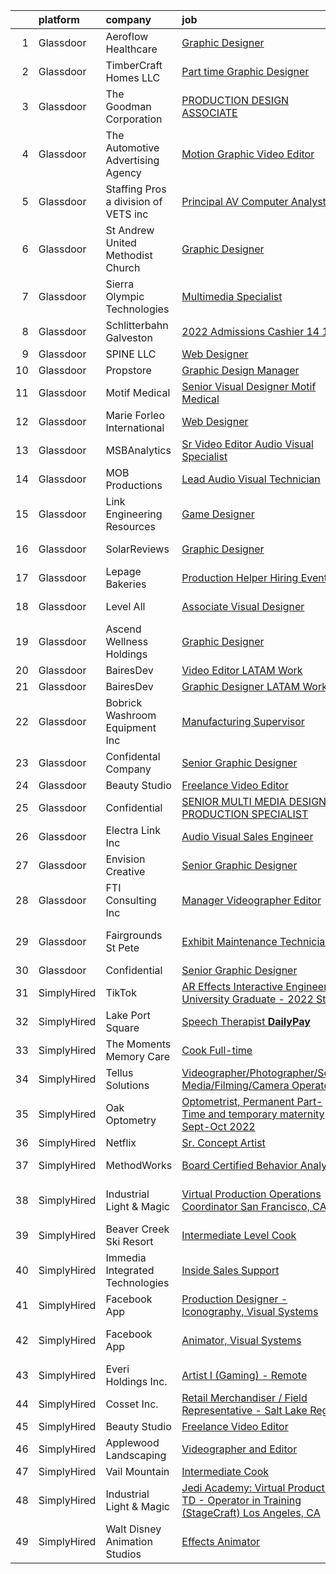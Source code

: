 

|    | platform    | company                               | job                                                                                                                                                                                                                                                                                                                                                                                                                                                                                                                                                                                                                                                                                                                                                                                                                                                                                                                                                                                                                                                                                                                                                                                                                                                                             | update_time   | location                    |
|---:|:------------|:--------------------------------------|:--------------------------------------------------------------------------------------------------------------------------------------------------------------------------------------------------------------------------------------------------------------------------------------------------------------------------------------------------------------------------------------------------------------------------------------------------------------------------------------------------------------------------------------------------------------------------------------------------------------------------------------------------------------------------------------------------------------------------------------------------------------------------------------------------------------------------------------------------------------------------------------------------------------------------------------------------------------------------------------------------------------------------------------------------------------------------------------------------------------------------------------------------------------------------------------------------------------------------------------------------------------------------------|:--------------|:----------------------------|
|  1 | Glassdoor   | Aeroflow Healthcare                   | [Graphic Designer](https://www.glassdoor.com/partner/jobListing.htm?pos=128&ao=1110586&s=58&guid=0000018132a2642699787b1670eaf272&src=GD_JOB_AD&t=SR&vt=w&ea=1&cs=1_7e415db6&cb=1654411913733&jobListingId=1007913890997&cpc=155EB9D5185558AF&jrtk=3-0-1g4pa4p7mr164801-1g4pa4p832or1000-0015535e102e7e4d--6NYlbfkN0BZhyM__g-MJpR_k2NRwi4kLvT2eM2Ld3-Ltk3-h7qf5HdkFETVgTrfF98nq_4k8OKWz8ZyTgwUGg14Hr8Qb2Vk6cLJLful5ey1DFMRnJHb9AM7BZy0nDevP6M4aExnZeh-bwTLueLEh5lCWDrEL_rA7ypJO_gc6cfbQ5MRO6ymTfqaqk8_XkmTjGvfT7Vy4X8LyLHPtFYadJLMV9EM_EfpkFZgYuTDqHIuAri7sZdX-0DaFoBAoxk6IngnkYWxAg643Ukn8egViuWVXYl5Zjnzz-IMmh-G90WSll3iCuUvto5QMQpU3TrgUHj2aSOlbMGGIMs1iVBUROJNStKgmEtFqt-LCJzxGVJ8TkUj-s38uAMLS-mwCubTpl6wtaOiQNqI0ubfH_a3gFMmPBsiMrXn6CLviE4tZvIWUsFsZBf0QZcAFvTtVJiogJHejF5tOcLmYBQfB582QFBtD_cHTW_wn7joaE1BAeVV_sOm9PSDtNgey8xV5BsvL36XQhQI1zc%3D)                                                                                                                                                                                                                                                                                                                                                                                                                       | 2d            | Asheville, NC               |
|  2 | Glassdoor   | TimberCraft Homes LLC                 | [Part time Graphic Designer](https://www.glassdoor.com/partner/jobListing.htm?pos=118&ao=1110586&s=58&guid=0000018132a2642699787b1670eaf272&src=GD_JOB_AD&t=SR&vt=w&ea=1&cs=1_ac5f1182&cb=1654411913732&jobListingId=1007913619952&cpc=87034903B3AB482B&jrtk=3-0-1g4pa4p7mr164801-1g4pa4p832or1000-19ff1ec777cb91e1--6NYlbfkN0BKgzQyzTF1Q9mOsR1amaS-juVGLjHt5Cdom-gEF9y-xeJJUKVdh3iJf-MUn9jLQn7bomKzTylScwQcqX3OGf4W8rdlHtEtJQWKkEru-mWAQKO3rZ2eWYpBxybqYvnGaDO52JowAU4_tVD9Dq_kamItrA0bLa_MapY4I8_ZCBpKDx5Ge8FJj7iYfuMF9uW-QlCY9e-LI2eLzspkpsphkS7LuikbT6BDF5f_NQgs_f3O2P-zsz5oByV7r88QkPMW7XHRJCUzS-E8DNBYu7yXbaHWwCsLmzrIHSYwfemNl7Ffq44tBfbg4ihpsXW0loBkbXxEcngaTcqN-fiiBMiFKV4OZod0rfRTnG8iK0G933blHT-3fUrOxOa4HWuCtOiuIxgf5dwP9xvtJimCUHyZkwEo01QvBnX7zdpPRpS5e5ki2fhum41__h0Ba_SOukhiGEqgo7JyfPvtdKPawNpXrMsoCJiD42kZ0ME4SqFxEwx4QpEphTiUmCR3d0UXhBO7BhBUjLfaC_063A%3D%3D)                                                                                                                                                                                                                                                                                                                                                                                               | 2d            | Oklahoma City, OK           |
|  3 | Glassdoor   | The Goodman Corporation               | [PRODUCTION   DESIGN ASSOCIATE](https://www.glassdoor.com/partner/jobListing.htm?pos=123&ao=1110586&s=58&guid=0000018132a2642699787b1670eaf272&src=GD_JOB_AD&t=SR&vt=w&ea=1&cs=1_9b3ab431&cb=1654411913733&jobListingId=1007885772537&cpc=545C0D17DAD7ABB7&jrtk=3-0-1g4pa4p7mr164801-1g4pa4p832or1000-4e1c2e7be1c0958e--6NYlbfkN0DTO88QYfiNMVj0nTowLVp0soRS0iwEtMt8ym_B20bhUeqoMFaYCN7oCpdMT2dGDMRG-cQiMjmTZ9AgKMUf_ZJ1nzbmKwyeR5fSUXo-RZuJqMMmh70R8p0j1ecun3jhunL148NYs4xHWFaAIOFRVmlE8FcFqtd35YT2OvW4ac5XIRkQEvc1Zi5dIfHDGZKKErtdh2ZsEeNqdqJDTV7H_xnY4bvR_DGfyo5tHGkfUP2MJK_SR_yhvaWqJm-2j_2Dzq7IFmma21fpowpMAsqaRsyRoMPciY2NwGfIcRzc4pYrKMJ5VXsMNpQ6-Rf4A-TU9ZYgRsX4PXvy6hfCb76P8DbEYI9p9MgtrZAB-X2ydkU0nBTiH-NhD08dQ62lb4bjTlUAl9YcPHG70avlT-ydm8n0ZFvpnPiYRD1Lej3fAF6T79gHjeuvRJ3Q68zoixf9VdB228yLqbgcvv16-46txaP9VBSp_cVKmcLpvAxAMwJYajuM5Ud_wT5VkP_NscYv1j6Bqa4jYbxCng%3D%3D)                                                                                                                                                                                                                                                                                                                                                                                            | 12d           | Houston, TX                 |
|  4 | Glassdoor   | The Automotive Advertising Agency     | [Motion Graphic Video Editor](https://www.glassdoor.com/partner/jobListing.htm?pos=103&ao=1110586&s=58&guid=0000018132a2642699787b1670eaf272&src=GD_JOB_AD&t=SR&vt=w&ea=1&cs=1_2208d986&cb=1654411913729&jobListingId=1007917717411&cpc=B27F49C9D64D6F84&jrtk=3-0-1g4pa4p7mr164801-1g4pa4p832or1000-d7d8f5b8bf25ef94--6NYlbfkN0BTy4Vq3kUv-8E8fBOrhZt-7WJQYqv7u2ur6JnxlE7nq7GY3159wawRbGmH_bkloua7zCce_31EdSxnJlpHGMoh6wNKTpk-fc8buWpEz-Zw9aialj6udCA76K-93TSrF8BtFcZYng1QfTkGdvkPiBRtHeCK9MGxgccLqx6PrS6NNf1XKImXmMKkFxn4Q9DByuK1sKjVn4qCpz1PfAQzz4b8xKTcmd-5SJw_iRSpFE9R5Cd7puBjTRlq4J7c03aDo36OJ1kqwJiAUkS4Ct_AO-FtbiBFdNDDWFkvO1kfkgMTpUUtcmpoR0Ma23yJ9Wv5DTc7gVXt2oc63Gw4WeGNpFpROnfXqk-LT1TyNH-I6sEm8NOYg5u55r54XgR3TSV0tD7AoCVSiYA5XJIA1BfGQJ2PApiiY91-dsy1GWYchXY3CUsFY-Fp4Tn3Xpk7c8I1LyCH60Da_3kLBo1_wCpMNg-qH9c0UrpfCApZZSwunMg7wvdLDtU5c2qO4qOPlO53wkejEaYciEnp5g%3D%3D)                                                                                                                                                                                                                                                                                                                                                                                              | 24h           | Remote                      |
|  5 | Glassdoor   | Staffing Pros  a division of VETS inc | [Principal AV Computer Analyst](https://www.glassdoor.com/partner/jobListing.htm?pos=107&ao=1110586&s=58&guid=0000018132a2642699787b1670eaf272&src=GD_JOB_AD&t=SR&vt=w&ea=1&cs=1_ddc3fc3c&cb=1654411913731&jobListingId=1007915904293&cpc=A1E2D04CAB10975F&jrtk=3-0-1g4pa4p7mr164801-1g4pa4p832or1000-2d84fdab54a43682--6NYlbfkN0BK9GXDcakwdiqmeo8o-2GvkYnmPkq7xevAHdeF_847qgEqLohpJSeRvl9MvSjvS5nwLpH4DBNLHnrq8E3yWaEYGkKzFgIlv2vSgyu03GpyiBIk_QuGWYpSqLPSjorrNcsG6C7BqeCRu7HZL1_d5Gewu-pIU6GWF1AJ3JM4UJbQ6-jqcNJCwaUZmm9Fgvub27Ml6rjz01awy1VOmB-g7jmW1KIcowNglmwAC99NsgO81KwbwOEw9Z6tmmZAij6kfalVldmgPZAJenkPeEFjRPqjPNVY0ypFGoeQ7CFYYUw0rbqS1CnlTdqbNbG9KEb5w5c2n0iMGmgF4gQhF5YY1l7-l-_MtKkHENnNNyEOS7GhWhQLHr3rukdibaAMAFQAYyxUCWJ3LgypHl2pvBgTeH37d8ZbMBqtoLy0YrdhThz9ItNotZvS1rEkr0RCv9mHXTV_r_WMAMq__vhcr2ckNxbYLgjAP9X6lRs8IS4LZrH2cDJkQBnF0-RMPvjjXD6TnyffOUMwVIjKSw%3D%3D)                                                                                                                                                                                                                                                                                                                                                                                            | 1d            | Washington, DC              |
|  6 | Glassdoor   | St  Andrew United Methodist Church    | [Graphic Designer](https://www.glassdoor.com/partner/jobListing.htm?pos=110&ao=1110586&s=58&guid=0000018132a2642699787b1670eaf272&src=GD_JOB_AD&t=SR&vt=w&ea=1&cs=1_2dc62f2e&cb=1654411913731&jobListingId=1007898538088&cpc=D975E6D323D47586&jrtk=3-0-1g4pa4p7mr164801-1g4pa4p832or1000-bf06498f9ddca138--6NYlbfkN0CB1tmP7rfbaHtYFmPjg1Xv8BJr6DUbyz0HQmM4H563AjxRjcRiypFGs1blPyVP0Q0v3wKxXCYJaXUhBLUmV_gcHRIAReGSNTj5FFFZw1gXjX_aaD7Z6VrNyALYw_tigtj0z1T0z3dqGpVscqQKb9rzasaH1EnevkqR6qAx-Ybeca5aGd0fQmYGSpxmeI4_bKzD4ydcLkLnq3RxFrXIJTTdnzs8hQrf-IEUGX0F_LY166QT-G2KilzEIEjtJ4Q8cbqeIpQwerAHBmFDbUVUF7iXJ_FiD22RD1RyAzPi-AvuYRh_pttbvwQeJpNJmvUYbuNO4Pp25xbG6X6jARzb6ffMHLaKosrdSl6vWP1bNeEsgvPwf1eE_DqJTZVJBG1k3RZt_dHm6SQ8qY8MR67P-Lg1V6P-O15kKSA5yaQmf_HlBaQ2kzPezeByQq888igmtOQOR9-qF3akN3VSXuj0vSnaTNpJrkEJZ4-UTVbur8tjD82sGRxqam2NUZ9ZMKgMIVQ%3D)                                                                                                                                                                                                                                                                                                                                                                                                                       | 8d            | Plano, TX                   |
|  7 | Glassdoor   | Sierra Olympic Technologies           | [Multimedia Specialist](https://www.glassdoor.com/partner/jobListing.htm?pos=101&ao=1110586&s=58&guid=0000018132a2642699787b1670eaf272&src=GD_JOB_AD&t=SR&vt=w&ea=1&cs=1_11e6bac7&cb=1654411913729&jobListingId=1007910501632&cpc=B1198376F5A4F1A9&jrtk=3-0-1g4pa4p7mr164801-1g4pa4p832or1000-58fa24ade4c8e07b--6NYlbfkN0DLxniXb9xd09bch3T7EymxCrgj1jiT2kSu__xrmi42oFUVS0emMDhZH8U3TCwyrpihk_zWMShVR1MtT0250mOkIT6xaJ4r-XDBswIlwDv3GYqDFdUn3IvcwDcDGvK0zNpj9cXzKcRA3anxDO_zXtW6C-iU9ReXlduMYrxizaB0KDV2M2xdMGDJ1l9oTXno9648D6WA4H_07p2mOuyDBrpBlkjFCXmX3caoLfhWahZtQsONGLpgccSBOot9ush17j11XfxXt-tWuePOXu_vCQlVGhsJQ4EQvH3Cryz00wGVL8AHvPIpq4Jj2Fu-PGp485UO-gLr6kqi-RnsrPIke0KCySmZHhyoXeFhYr8nFB-N95sD30tIBToCgvHx_jvpHnr-24kQjvev2wwMvobxOk86kp_HTTQnEHUj_mk3yhz_fIqmVf8mBU8QmXque8MLjNvoLZmf2m5APSdP2Lubjd63zM2AJ0O_vXQkhfbYfmEpA0Ji4kW-hIjrnBc2Vf20mTqvbvc8Yw3yqw%3D%3D)                                                                                                                                                                                                                                                                                                                                                                                                    | 3d            | Hood River, OR              |
|  8 | Glassdoor   | Schlitterbahn Galveston               | [2022 Admissions Cashier 14 15](https://www.glassdoor.com/partner/jobListing.htm?pos=108&ao=1110586&s=58&guid=0000018132a2642699787b1670eaf272&src=GD_JOB_AD&t=SR&vt=w&cs=1_601d0bbf&cb=1654411913730&jobListingId=1007905054459&cpc=42BEC95245890617&jrtk=3-0-1g4pa4p7mr164801-1g4pa4p832or1000-f11c5b8692ba5fbd--6NYlbfkN0BezJraaXTUyBqeD2vvm7yHwBKNBmwPhpOyIv_3euX4jjkPtSnsWOvVVYJbZ5ZCDLojFVmDyubGd7HwBNr1lt4rxQH_2Wry6jWNNHhNLq2ifv9ifLg6ZnRDZnmmw8spemaUFvYJYUh84F2paIkkhSF9BLbbC02GsL5ZT6sJHOM2cEfXJjLvnN6Wpcox6ZXepYjzj0o1uLjFyt3cjvUiBopHF47Prn3j-BeyATwgifZObFAZl7A8D6qdp2oKSRqf-ydU_OS-j1FfWC4tzaf4y5-IYhO85G2OC3mgFK_h0UtS2iaFQDcnNNTonegSn_--V2WO-pD37QwG-ExmP_YAjSSc3cV98B94OewkrXe1o4a6GiANyvAYRT9mhYgcO3-VrxZCdR6Y_rmDXIAOKH1W0FAgfeeDUC7iqsGdxw7_YxfTRBO7nYAISgnOP35qGHVxmwUZCDSo2Rnboe64i3_Pkvb3ps36cclnauz0zziiggR4_RiPog9j6N_aZknAukv-U3YYD10IL-NBqd0NTT_Lwc2wIpeuDsRD5h_ka8mWRcOS8fqv2Tx-rdvTyHZtYPuC2W3l2gey-rFC-vHbBLcVYBA_ODTLDWIX-zsNxTzCLmfjWNYoderwdG2A3Rm035_SA5z52kFFrriA2y504ulyuEJA2-CIcX2Y38U4fMw_vuzwQkvQyeL_LMvu7aIS7cfUb81oM4Vkzlq0xmXmr4ZvNFo8GH2twfXt5VvpThZcCCK2JlQp2xNY8xmQBuQAKp5sGqTfy_oigv6QZDgLB0RYAoKM0AU5ZRuN5wguNQLlvFU5baWCyyfySITTLPWAlEsQ52BZlHJ0jQCeIvAXjQH5iUQrRE_WxSwYT9x_B27XFOQlMRpm4-tvHJYTzZruH-T1Fp1izM0ZQa9oGA%3D%3D) | 4d            | Galveston, TX               |
|  9 | Glassdoor   | SPINE LLC                             | [Web Designer](https://www.glassdoor.com/partner/jobListing.htm?pos=122&ao=1110586&s=58&guid=0000018132a2642699787b1670eaf272&src=GD_JOB_AD&t=SR&vt=w&ea=1&cs=1_8dc9d7ef&cb=1654411913733&jobListingId=1007913932930&cpc=42BEC95245890617&jrtk=3-0-1g4pa4p7mr164801-1g4pa4p832or1000-726480fc634ca178--6NYlbfkN0CaFjWhYOBUzKXjXy80xLioPxBPNPVPbWIZ4yjjB1GzYVBjyREL5rwQxeScjEu1loXQYiDS1jUAXLBZsf1MGD6D1rn55t6c--aDuV3WV_exb1ab8TDn-OKce6FFkaMEM4cLqLqPJpqNpmKU1mqlKUYXM81BwPFCtzDv7MxI-fL4WFGL1prXlGhAm9WWkmXnCic1_-wsjY0XAE6FBL9rHeaAHcxzUNtZGWXgbYyF2mdXupjYdwMLS3Gf9BzzVEnPyHdaoHHf349SpL_VRhTlhxichMx2Iykbeh2BlE7KB2JejlSPjxmcq8__i2BNmrAYCYPcQm3S6Bobmtn2GcmvUBhkR_k1l_UqID3DpAsydjIRP2EpIvHHTG0wbfRfDLHwadWvhJm05s2TCyp_FWjnuDeOK3KrEW2XPLrbDGS4xioWbVY-caphuITUUIzM-bu-cxuMa3nAanuyvV_1aqUx9GPynSxymXLcJUtSdSBqFminFQ%3D%3D)                                                                                                                                                                                                                                                                                                                                                                                                                                             | 2d            | Remote                      |
| 10 | Glassdoor   | Propstore                             | [Graphic Design Manager](https://www.glassdoor.com/partner/jobListing.htm?pos=114&ao=1110586&s=58&guid=0000018132a2642699787b1670eaf272&src=GD_JOB_AD&t=SR&vt=w&ea=1&cs=1_9533f0db&cb=1654411913732&jobListingId=1007916179474&cpc=9BE7264F9E667C9B&jrtk=3-0-1g4pa4p7mr164801-1g4pa4p832or1000-c58014b1c60054c6--6NYlbfkN0APToHrk7ILONyRglvlT3LJMO76dZGJsKlG8WQjsY8Cq9XiAb7ktDbIvKXshJqZ-leSLlvIHSUUHjsoDsj7TyfUGQIM7DH3jnQ6tHCSOQ-YRZ_GSYjwuGdjtDv6djMqXFd1sTRMvv3uHXq_dM_M4TpZeikz3yFGgyA3gSqOzRIFb5gtxF9pkuNDCzyFPnxM8meDBnXxnKJ6p1odLv5Iv51934LU7wfMnRTlc-3t8vxpl4Iphs8FPFCxtIXX1zytybfEPTqWtPqZ0odB7C6ObhsxKNLiCkMNZXr_0xRS4FtEq89iiDapHKORHh2bqgu3GwDfM_DT7rU81ZFohUihCVbbDShftZPzb4YtKpw7z7Mod-jXRie1cnJ8NnLyyCKDhiC-ieH91YqprOJNkomPJVz4ugXoCrv36Mvyq4T2yp8mBrvxp7FwLHHsTpagQjvt4lCdUI3l7fZxI3NmhDpxdmcOIiHCkEYdtd6TO1XbyDoHwzBmI_IFNlS6Etf3Nw9IYrhf3iJx4UIL7A%3D%3D)                                                                                                                                                                                                                                                                                                                                                                                                   | 1d            | Valencia, CA                |
| 11 | Glassdoor   | Motif Medical                         | [Senior Visual Designer   Motif Medical](https://www.glassdoor.com/partner/jobListing.htm?pos=111&ao=1110586&s=58&guid=0000018132a2642699787b1670eaf272&src=GD_JOB_AD&t=SR&vt=w&ea=1&cs=1_6571116f&cb=1654411913731&jobListingId=1007913880227&cpc=83630893E902B957&jrtk=3-0-1g4pa4p7mr164801-1g4pa4p832or1000-59144bfb42a1ffd4--6NYlbfkN0BZhyM__g-MJpR_k2NRwi4kLvT2eM2Ld3-Ltk3-h7qf5HdkFETVgTrfvWgcggUxq8DCFHAm5tBn5Dxcl6e3t7y3Qtqg_6tH6umGNA_J0BTz911dRN7Tpc-cenVnASCl2Q5R59ek0UCie1dTPy9KYmbtZa_hQFIy8wfu_dOXnAK-Pa_zZsrfVzvKY57K-xpwhwb6hxA0Gs4Gbyxdg6i5yxgWFnY38M_YKBMO4DkbVjI9FHvijs_Ds248UFvN_4uU-m-Hyk-9VLDGvexxiDTPwrRfUaj7vsfnYadhp7MsGJMSo0cte586SBoMTdu2Vlrfc5cw8Awlt6oo8Yl_DYLTVe731gtWzh7WBjt8Y9vYOaseRo9VLHDNUr0XbROVZMMzr7AiX8cEfqalaUlWCsyLh63N8jl7w-9dDDiDvfr8jl9oYJm0iurNKTbv2E39w7Zen8tATuDPZZM6XavAGfMdcllZawZUYAJFlvhrKx6DR4S_gNSyDR-nUhMLHTqwtjm170-yKROXRIrrrhyVS6Bi8BSzjtDxt4faIij46VTIl84Y3g%3D%3D)                                                                                                                                                                                                                                                                                                                                                   | 2d            | Asheville, NC               |
| 12 | Glassdoor   | Marie Forleo International            | [Web Designer](https://www.glassdoor.com/partner/jobListing.htm?pos=120&ao=1110586&s=58&guid=0000018132a2642699787b1670eaf272&src=GD_JOB_AD&t=SR&vt=w&ea=1&cs=1_6fb09c19&cb=1654411913732&jobListingId=1007916283261&cpc=56C4EA4A1A191A49&jrtk=3-0-1g4pa4p7mr164801-1g4pa4p832or1000-a431f5d2a1b7c4ee--6NYlbfkN0AqZDkx-m1zqulF81xMSZcJTWFEThc8jDvNB3qzXnif1ITyr8PUL2rKgSPydsmG3JHC7xTA-C2Hg35JU9U2-Tf2ZItmI1rjEE0l3dXMQOAAdOvdES74SB6ji38gii_DUZ_fZ-inw0KZDjw5n9Nn-mG6P7FSJ2ikH0SadDT-0lHciMu_PsRCBgTsGXdlsK1MlwFzNFP8rRmdcpqWOs1DytOSIoP5pmXBaOOqqghXjrADxFaot1z0dvmYPOPtKrfcE_OQnITcZP14phXnIUQFK_7zKAjZvIq748cW9i5mqo076S4c_SwNyU3wI8uKUpCCavVjdHo-6O-voUxOvcykqZMEmWPD-UHaCLFJrFw_cupBXHX_SPeM7oVMKLvGhk0kj-PBkc6IDxVRsd8oRZvOeP8jLcfawhKBlrc6naKP5T2p47An2aNfz9Ube2opoTj2TrBqhO6-NPLrpXZW6Vq8XK1RpxreS7GNoX_j2OEGocBbgSrhgKci8d8wLahgEooJMmk%3D)                                                                                                                                                                                                                                                                                                                                                                                                                           | 1d            | Remote                      |
| 13 | Glassdoor   | MSBAnalytics                          | [Sr Video Editor   Audio Visual Specialist](https://www.glassdoor.com/partner/jobListing.htm?pos=124&ao=1110586&s=58&guid=0000018132a2642699787b1670eaf272&src=GD_JOB_AD&t=SR&vt=w&ea=1&cs=1_98373e6d&cb=1654411913733&jobListingId=1007916089466&cpc=DE56C24FF6DEC286&jrtk=3-0-1g4pa4p7mr164801-1g4pa4p832or1000-db9c9eb27eaaf1db--6NYlbfkN0Cd8Y3g-lmr_XbmurO6t6UH8aWBipBkUXxLMAr2sB-xLYjPkrXSQZwBOsAohrKF2-xX8oUZd3fLHv9n7qTN1sYx0GX8GfYE5Yz2M66gHvO3_RzgwNnokvK25K-NILhc9Lvhoci3dKUlxZq6dblrWj7vlIBMhWHZqbsJHuhf4y9bT7v1J2l52dxHw04C43c-S8GBfWJGoLFPO3W74wKR3Uz10nnfDYdDz4b7Kfq81KMbaELhhX6qP96OM0ysitO_IpczUzlh1BeZf8FD9e9Na7YJscKKDA0mBT-nFDOaPHfHacLonlKS2DC-qGTfxTRla_dcFqXYSI7ryUg7tjQKUby6Dz7buE9y4iIf0IRdC7K9_UG-IpM2FmPyarNqv4WHE5mW2F2Bm3bD314fznvp5ZIZKzceiKj_TJ4Z9x-rmNwXcA8R45eNbKNPYRC4mBh1wN-fpXUuQWDEV0ULT_7673Ri7B-F0ZPoe8lr7jGuy0n6Z18C8C1T3AXKMG74wDk2jV8%3D)                                                                                                                                                                                                                                                                                                                                                                                              | 1d            | Washington, DC              |
| 14 | Glassdoor   | MOB Productions                       | [Lead Audio Visual Technician](https://www.glassdoor.com/partner/jobListing.htm?pos=106&ao=1110586&s=58&guid=0000018132a2642699787b1670eaf272&src=GD_JOB_AD&t=SR&vt=w&ea=1&cs=1_9681a72f&cb=1654411913730&jobListingId=1007889712912&cpc=A1F772DE77098288&jrtk=3-0-1g4pa4p7mr164801-1g4pa4p832or1000-ab029ab16408aced--6NYlbfkN0ABlbJPZ0stUHpmFXGlQZFkOa9tZ2h99uxB09vaEB3zwXxRPgpU-i-zf8TtwM7Hmje4rvHHpk0XPrj4TDAefpNvoCVT6VHhzoP8_iqyFOFmQ6O5hlG-JThRauFQU7GfV8wFTNdcFw07ohKFVOnuWmCLFCJfXwYhTHmdnoc6kzr7LwAcx4fIwfohFa-p4ZI8wZBt4inDsyKs54Ovpz8BLPDqVYjjZGPfvFqi_P5ZFO8sWeOxqJrisni1DE1IaQDRxkgnPaYSvm1siBvGlMqHdq358c7xNwb31Yge5iU6T16ix3cwUv8-R5Wj5RsYiGG_QB-SNlp0ObmtbbFNKbtLxfs1yos9xDq3sqK2GyzpVVdKKi9-z15vxXagGmIHpH7fieXpR8TcybKG2KwljXohFC85VDJL5I_o62FEeRZriYoT9-TT87UW_zXq3H7gSmpiHEXEHUFfBoB8YdoBVDDqssDOfaZIVyBcu9tj6Gmgjq0qLmRfDoI_oN-tbQbkOklTkHIBvHti8gJw4w%3D%3D)                                                                                                                                                                                                                                                                                                                                                                                             | 11d           | Alabama                     |
| 15 | Glassdoor   | Link Engineering Resources            | [Game Designer](https://www.glassdoor.com/partner/jobListing.htm?pos=102&ao=1110586&s=58&guid=0000018132a2642699787b1670eaf272&src=GD_JOB_AD&t=SR&vt=w&ea=1&cs=1_9b16f0de&cb=1654411913729&jobListingId=1007895046332&cpc=BD04BF404FBE42C1&jrtk=3-0-1g4pa4p7mr164801-1g4pa4p832or1000-bab08b7fb23a502c--6NYlbfkN0Bi59PLG-jaZxWB8GcNlFEjak-PLT4xOp0eHqHcFBwCFKYYVTHzP0Rnc5QgJR-JH1VJx929e_qIf5MtydOsPf3gJA99b_7LVJKZGboLaB8qxXuuGqZH56yaHO-7s0bJB_sa2qwce-d3mn174xDQL3-rTEHyXQDXzXJyteH8lYK6xMWLZQW-WluWhVVQgVOVMC7Xwsc5HTHbGzKzoGCSb9d3_pSxWCYqvkl4wwbEJS6Ea3RQ8k7gJvnr3mUwSMx3_7ASUDG3ZWm-Kz1uHZZOE6IJnJ29zK7JT4M4zLPkfdKTEVSjKl_O3sNJXIR5hEF_oF0S-k3HMdF_8X5124OMcZZGsB3tpcGbaQB0kTpOzW6bmOQmaVVJYtJ60Vu2_s6TrF_jI0s42HnB2_zy648HpjD0V-6V_PDhSkuk3Si5BpoInrCMEccg71Ux87IZB5lOdpg-2BBKif14sEPC0RKx4Ua0dD9HsChXZh-gPaB6KK7nv5BQr6KJkTKy)                                                                                                                                                                                                                                                                                                                                                                                                                                        | 9d            | Philadelphia, PA            |
| 16 | Glassdoor   | SolarReviews                          | [Graphic Designer](https://www.glassdoor.com/partner/jobListing.htm?pos=112&ao=1110586&s=58&guid=0000018132a2642699787b1670eaf272&src=GD_JOB_AD&t=SR&vt=w&ea=1&cs=1_61610ab9&cb=1654411913731&jobListingId=1007916022767&cpc=AF1E4A3695F490BE&jrtk=3-0-1g4pa4p7mr164801-1g4pa4p832or1000-35effa83c1b04b45--6NYlbfkN0Cl5EkcnNUgaa9wFpZ0kwgW0tbGD9CK2ONfLQYOXjTpmBg2jJtRGBzNT5znIDD_TJAWpRVe_WHrg-4K_urKBY2g9gKoqWLxD4rO6tYoObpPUEykSdck-FmkOUJmMUUaGM5P757XmMoR0hadGb9Gd8Rn32zL-FtB4O21EZVpvqxgPC_ePsmjo7msVip2L_OJue_YcG8ss1fK0375NoM4AXsoGWMdDLMqIOH2MQH3lCyT2Nf8UqOkHaad-MPgvhWI4XJLlfJ9l9cW-KYnJ_rIW4wQ_P-tZnGv8_szmLyhfcDNY0_Mj8Eenu7LEE_DL7qqtQ-VSKna2QY2eOiyM6QoLkcSA9rcNgUBO3KtfI1VwVCv6ZrWdL8V1nfSV56x8S0HLSYNKH74H0OvamaxTtioU-z5A06hZvDFDPuYNWx_NHizwe5hTzi_qjTm-UznLRXkqkjpMcg4E3LhmdPG2oEFHz84B1ZY5uWRfBbrbUS2-x3Q7v8F-IFnCOg63TuSoQrSOCY%3D)                                                                                                                                                                                                                                                                                                                                                                                                                       | 1d            | Eatontown, NJ               |
| 17 | Glassdoor   | Lepage Bakeries                       | [Production Helper Hiring Event](https://www.glassdoor.com/partner/jobListing.htm?pos=119&ao=1110586&s=58&guid=0000018132a2642699787b1670eaf272&src=GD_JOB_AD&t=SR&vt=w&cs=1_b71a85a6&cb=1654411913732&jobListingId=1007906654133&cpc=CCC092465BAD6A93&jrtk=3-0-1g4pa4p7mr164801-1g4pa4p832or1000-a4497fd9b788d8ae--6NYlbfkN0Btxs39KmTzjw_u_hUXcyTcLpNeUj18C2Nw5A7DCW0FWOPSvZxadnbHE0641GshpjnxLt9C6-MDdyMdw8ld-rSkI1eu8QEqynaNewDb9E8YDcaDHdwIAfEpSyQDPYWNq1OgX6eQMG1C7fW8d6iR-tVzV7zYCwe-2GZXHp1NP6_cRMvL7UMCWKWv9R-To4YCUjPe4-D4f8-WLeJ9V0rycpmLtWhZWc0gBZjBZKhVY8_eTPPn9c5xF_L4aGI0VeR5foAu3p8Yb5WcagvOCoUDppSyb2FOqoaHlGfvBdRlb3iGHxJVHJIPpZRC7fHt31NlIHbgKG6_Jxf6gvL7H-kTsdvYB-ya_ON9z7_8d_cRxhd_IuIb0LLU8UcQk91maKa0NipxQmRmXilQuk-m9DPxB1X7KwsYMelgFS7IqTHH57lDIRD9PJlm-a3W-dNFQvPicmwjqMrSW8hYlbn1OOkRUKJSdjP8saxDf4V1GahQ1GsUHmGPjYqoScO5_fPROpomoBaN30f5-X7560j6BI5Brp8tCKgBebpfvu_LS60eYF-2e_378rWZqUWmMH4Jna_LVFu1JgBP8eVEqOhUfruA4Nmt_MXAfF9fIdLndDMTrCpCOUP1lnXeynrBWFgyZ9LRqRzJN3Nf-9Qs-eR43dNBc1mOUHu5Y-AtoMm63M98-KO9MhPmDw219MbVIFiRLEy3lnAMUnsdwfefK1j7FuuWRJ9bKNunaJSpF_39RPxI0A_j-ZoJp7EyLHet)                                                                                                                                                            | 4d            | Bowdoin, ME                 |
| 18 | Glassdoor   | Level All                             | [Associate Visual Designer](https://www.glassdoor.com/partner/jobListing.htm?pos=126&ao=1110586&s=58&guid=0000018132a2642699787b1670eaf272&src=GD_JOB_AD&t=SR&vt=w&cs=1_8a858988&cb=1654411913733&jobListingId=1007901804440&cpc=D69957E0862862E0&jrtk=3-0-1g4pa4p7mr164801-1g4pa4p832or1000-624adba811050515--6NYlbfkN0CgBgcxuOwrlzWFp0xvOgllyDb1Hw7UsKEX_IsXppgvM45FUqvDc36zKvNsGjws-2g1kKo9pMTIURXbdSCGpjqaGLZRu-lf2fHVHODx_34wbLPsjQAuIEaMwwqmU6TEKyMWu0hXsOQ_SyjefDAzfETugE_LN0y3p8cSMi8MBB8bgrnNZID97D161lpeXpACiO65jw1z-pOT5vnheLmjIQGqHfUzxnS_LQIDpeRNJkP_Yf0Dxr1Ei6nXa-14-RmeEE6Qwtt54SNU1dNhTf3RaTZHuBCfeB0NhkzlyJhc1wBOQoDJO-F5LDZ01uVYR6LS2dbgLJTXkgHDce-Yqc9a_Vs9qEooFo3JpUOd_UkwQZHBVpXD6GLLZPFYWGwN6vRFJHvY-pkMoE3R0lVeoa8-SntLJS3xgYZ8JErTUSsDy2eewod_oZYkYPCPiyNhFbAVE7yup5Tk6A9u67LYgAATgdLXCZS8dvwx3dc9_cMBobMo8rvafEDZ2TYR39li9z-DoMs4FLLvHmR_aw%3D%3D)                                                                                                                                                                                                                                                                                                                                                                                                     | 6d            | New York, NY                |
| 19 | Glassdoor   | Ascend Wellness Holdings              | [Graphic Designer](https://www.glassdoor.com/partner/jobListing.htm?pos=127&ao=1110586&s=58&guid=0000018132a2642699787b1670eaf272&src=GD_JOB_AD&t=SR&vt=w&ea=1&cs=1_0f8a07c1&cb=1654411913733&jobListingId=1007914545101&cpc=8795CF9063CD573D&jrtk=3-0-1g4pa4p7mr164801-1g4pa4p832or1000-e16218baa5d94089--6NYlbfkN0CVUTBBNlOwpdtWOPFYC3s08jsBYuK9u-_RiR5TnLldgc4ovQF-L6uXOzLJbdqJmt_1wfyq0kXEKPOEkcwFonKWaFwe2mf0FcIkedOnI0UaOPZQEPzTFN80gsjZHyqkrsJS3K9gJ64mfh2H_R4MzfLgT-7RHriZTH4c5-x5zW62bJkBoEC020_A3K81YBsg9bk6H-YEgjqA5L1oYMUlH4qaB5W44ZXFXja0Tpwh4Q__gulKfKQ7tfx2LScv236oc8tys_cgxT_I6bOJXONEZ98mU-6orTO4CnKervYIdUElVD9f6-DgdtxJ6H-yzjYPz1B2-vwwRSnI9oq-rqEWz_MG9H1Yg-0U6GVA2NMR7Z9kCm-A07ElS0mM93CWNxCXIoBekcQEluYeH7TrhQFrVVIayXoZRSPHTcNx8XQQpvIXQGgu4xgxkFCKQBK6zrTOwg4AMVf-6l8lcaspW0oX-WkUvj_oSRS3E6Jam7t2WM3xcI6oH8oICei5PVnlKAS5oU23ufE5exhj4ywytFx1DIrkv-YorRq6U8-3L0mf8RC9-7bdSbZpzWesNYTu6qNZlJ0%3D)                                                                                                                                                                                                                                                                                                                                                       | 2d            | Remote                      |
| 20 | Glassdoor   | BairesDev                             | [Video Editor  LATAM  Work](https://www.glassdoor.com/partner/jobListing.htm?pos=125&ao=1110586&s=58&guid=0000018132a2642699787b1670eaf272&src=GD_JOB_AD&t=SR&vt=w&cs=1_2bc0dcf5&cb=1654411913733&jobListingId=1007909611052&cpc=F41FEAB56D215062&jrtk=3-0-1g4pa4p7mr164801-1g4pa4p832or1000-373c869631705eb7--6NYlbfkN0BfEGkshao4EhrCCf7LYqKO8VNtf9vkQrewuI3DmTR_-FNjQOZq6FDCm1wcPTrdsPdLSKzVEygOAmu1GQxV__CQdr05Fk4Tu5W7I0DINoPDbdl2qrDA5UJ3WWXGBzgeIMKM9Ukrf4-LnEZ9oFlBC6_LsqnAhgMhr6X51GBkZPxGsLe0_yT7YttoWl9FR_Wouk6GQvXQGEMKK9HmmyAMMbBmcW6leHsWsgOGDGtmatsatsTxfUSqf7O28cRY0stPEZuXdqRu1URYd9xewaBNmNCgb0H09wSk2WX9-VnnXv91UIAL2p_KWqt3CUhOOR8fMeUEM7JcpmGCKFVE6SI8QgEI39xAnsWBjz8LxV0OJJ4VtDLUiZGTG8eDLtRKsrb9Zowwewif4V8OYSTHny_gBJBaovB-eL-FCezPbZNn004Jcw_lpK9diQz1RTUPvvEA6t1UZh00SQJZ6NklkmOcgsUAX5WBc0T3gr_OyZfia-5eaa-6lFfEXc8RBEXYsAxUwZxXLqk6SjJodYhq4ewPDyHXBi3pO39mJ-vLtCQy9K6TGya_Q5AZxKd314bhrmfUQQ4RGQ2tZpEf_g%3D%3D)                                                                                                                                                                                                                                                                                                                                     | 3d            | Colon, PA                   |
| 21 | Glassdoor   | BairesDev                             | [Graphic Designer  LATAM  Work](https://www.glassdoor.com/partner/jobListing.htm?pos=113&ao=1110586&s=58&guid=0000018132a2642699787b1670eaf272&src=GD_JOB_AD&t=SR&vt=w&cs=1_b46b5464&cb=1654411913731&jobListingId=1007909606870&cpc=F41FEAB56D215062&jrtk=3-0-1g4pa4p7mr164801-1g4pa4p832or1000-6e824d0ec6b315c5--6NYlbfkN0BfEGkshao4EhrCCf7LYqKO8VNtf9vkQrewuI3DmTR_-FNjQOZq6FDCm1wcPTrdsPdLSKzVEygOApq72fsDkHD1JO8qXoNlZRCjiiEmgaHs8VQHP8mjQ_IyqmJcAZTGiB5MTfkrLXwDdQklgouhZigDHk4Ewi9YYAF00Cnzsk3jTPa3i4FPVrE2fJbAJ6elwOxp2D_CSSolxHAsyW4hEHO9V2BpIXalCIJPI6YdL4n2SzqQ83i3VhZN9pNo_QErog9qpMhUWwQkDfP25ofOQ5k8BAzhYyjUz_PqrcqSri6qKLnuWBrrNjI2YspehYK5jmUqssyoTQyBMRbIjWzFkXnanTQRsVcPbRJTThqt9yRjiCdOLnw0MMkcj9ZYpdqLZ44nmM2DVYqef5E888FiBPBVdZ49Z4ctJR1s40XEO-sP9JrWya7nJJIAMwoZqATASwG1hZdrWqvLO2ssYo05MNdAUJf_A7L_ZPbMvemB6s3x342BOCaOE4Ddr5wwAGrTBqvxjrTEh6W8MBE2uzl3Ef8g0ZoH0_Wy-tDKZpmzfUp6dvtvIoTFLDccJm_2QvOhAf7enz0r5gCjvA%3D%3D)                                                                                                                                                                                                                                                                                                                                 | 3d            | Colon, PA                   |
| 22 | Glassdoor   | Bobrick Washroom Equipment Inc        | [Manufacturing Supervisor](https://www.glassdoor.com/partner/jobListing.htm?pos=121&ao=1110586&s=58&guid=0000018132a2642699787b1670eaf272&src=GD_JOB_AD&t=SR&vt=w&ea=1&cs=1_0575d8c1&cb=1654411913732&jobListingId=1007916160905&cpc=9FFE37255B2C047E&jrtk=3-0-1g4pa4p7mr164801-1g4pa4p832or1000-9efbc279db0e496f--6NYlbfkN0DIsQcOsZSkS0pizdxKUJTBSb5vckwlEfrjW9Dy5NkAjKSSerwECclO3zNBlsHe7Yr8OpxDccElQhlRJrKNRI9pqk7pEraQoI8LdxQUXiWIwbEgrVZ-eRo-j365CGaI76JUT5pq_S7h_es5Nu43img_T9yjmhnUj5BqRbDt_9o300S1vLM9-KUwxa-bEfxvoMCJtjO3ZVa4UCmRKAQf64vh2YvlJ9IOjPRK9Q7csqf8NqZyCaBtsUaenblRhSuUGTOEl9vOmJzR8NXdupuD9FsgrOmcF-MEOnrGHm_9r5TtN-QdD-Ww-JnyQ9Ao59a71POLicN0hYamo_py8HlKNJRSlmpkN4xSG_BX0QfN9P6Mm8mBFEGM_uk2J7JKxgaJKhtVZ9K26d0qlShKVm4zmnMeeYscbFhnoqqmlzYYFzDrtH8A1_oN74nVkvAfA6gFCwRZ-7QePefyCrrXWHjuT7wRCbNdB5U5aAMxo6iLxJjjUiGVwvxMI95MTOFQJ224qxFaR3YebPACgg%3D%3D)                                                                                                                                                                                                                                                                                                                                                                                                 | 1d            | Sherman, TX                 |
| 23 | Glassdoor   | Confidental Company                   | [Senior Graphic Designer](https://www.glassdoor.com/partner/jobListing.htm?pos=116&ao=1110586&s=58&guid=0000018132a2642699787b1670eaf272&src=GD_JOB_AD&t=SR&vt=w&ea=1&cs=1_bf93a114&cb=1654411913732&jobListingId=1007916283115&cpc=B05B6D422C45E27E&jrtk=3-0-1g4pa4p7mr164801-1g4pa4p832or1000-30353a08b8d13039--6NYlbfkN0DdLn5tXN_RiyJSiFodarGZFJKa8s6F6AK0THPBWp05MWGACVIr9k5ZhZeqA0v3XLuiOGgNuIMZcjLUzzeczhsYoUuvQodJSw88ILTvlVrwbOuG2zazNBoynVcrohAohckax2-qdbNYmnafCkjMAzTt24sbjj2rZ6jwQZqQxOfJrX1-aHlm9ONzt4lf_zU1UNenFABPoIVHJQJyHUTJaN5B9KsGtoOfCQ_KTkdHyW_BIKmScLq4eA2Zb_n0LBexWLPGaV2SILlUdIcv_sGgY2RKNJBk35oyFVEf-XBJR83FIKa83i33MVr0p7hfhB-ldpxbt7ajzBabmObvWyduEM-MdtLwvHb2jSAZIFSXvRJDJpJc0jviU0rS8BWUIgucyNUJtsf7xpSRCi5_9Op9TRBzPBi51-xrN_6qT13Drxh5SDO-Pt4dGkx8t7qKJSwlHh1q0Gf0MbXj28NNn3-jzKggo8LVR-n5yaYct1aWYiMrJg-xZZtRRBm4j6ihBb8drlEbLnaWcByL5A%3D%3D)                                                                                                                                                                                                                                                                                                                                                                                                  | 1d            | Santa Clarita, CA           |
| 24 | Glassdoor   | Beauty Studio                         | [Freelance Video Editor](https://www.glassdoor.com/partner/jobListing.htm?pos=117&ao=1110586&s=58&guid=0000018132a2642699787b1670eaf272&src=GD_JOB_AD&t=SR&vt=w&ea=1&cs=1_87fbd0aa&cb=1654411913732&jobListingId=1007910982940&cpc=AC285F3A3ECA6BB0&jrtk=3-0-1g4pa4p7mr164801-1g4pa4p832or1000-2ee13e373e0ae85d--6NYlbfkN0AuO2c_AmMr91O7ZnliXxbKanp-w9rryYSLR9QiOsK8bRCQT89uhfp92OODXtZs-PcisDIuQ0vxaAVJOIPhLJNLc7bcF6AWA0Ex8HKE8PRH4XJyXD5sahIV09N6hid-pIyKtBh9COZ68Zp_SMNQzIv5bO4e7st8vzwgH6mCQYo_aOVYChAchm_sZk_l_i_cbYstJAWVc1s2P41cszL2r8w-UF7x47iBuBFsCq3LffxJleP6To1CoBDYRQWsB8wXhrP0XnrWp1che6CUPaCISYuIsORBBVuNEFLzlcYhsQJz3qqap4eARIIj5l1rgHGvGcuZVBb7fHicDkUcv05stqJ9UWxuN31zjs1VB3vAD2bgGUzjff77iSJSF86UQKaJZ7lC3ZA9P-obDq4JbVQ98EIHPC3RTl4fvuh5TF1H2GQLYE9GYiORcITbEdrPs875E1b0eOqJjeQ0tc9hYV4y7poFOYfO8P7QX9S_ob6tsTk_XFUINEYC4dVv)                                                                                                                                                                                                                                                                                                                                                                                                                               | 3d            | Remote                      |
| 25 | Glassdoor   | Confidential                          | [SENIOR MULTI MEDIA DESIGNER   PRODUCTION SPECIALIST](https://www.glassdoor.com/partner/jobListing.htm?pos=129&ao=1110586&s=58&guid=0000018132a2642699787b1670eaf272&src=GD_JOB_AD&t=SR&vt=w&ea=1&cs=1_a6bb72c8&cb=1654411913733&jobListingId=1007916584604&cpc=87A0A889578C8297&jrtk=3-0-1g4pa4p7mr164801-1g4pa4p832or1000-d9814bbaf860f0f4--6NYlbfkN0BND1zoRNjx_SXg0wlRSymcbv2Y4nh5MH306CpsGcQMNNpkATIQg3r9Ospe-o_do9Gm37CFBrgViQxrtBG65hOiMhYklwMoGXcPOm2TNMd9RT_3zkWCb2QOvTDJ0rFVj00PMzi9JS2aRk_yi7nVcUo501KaegmmhdUNogGsAsVzpKXzM1byOyTuyUS_KVusRVj-gEOKJyPeDrcSSmPHAslpyhSdp4Rb-opWSw5VIJG2MUQmvsFGrZl4j50B90cG3Zq6fkxkwAP_lODvMOz0vf514x202ekZX0r2x-6kSdMuomJLihiyH2Sqf4jrDPu_8XvDf4qNG2kCCldJgyCRbvc8-0KTZbp0Gj2sFO7_w9bCfrt9d8b4jrQgVvsuN-76humZ8p_DvFet-GnzXmfHUH2KLOYaTISzbnWXzIyp-KiClVn1WZmFMzO0GFC-ZFJ-x_L12ROnOjql6w11v4oMxifOsOrZeBhUZHVoKFJZq7p0hmENzphHJGKBSIYOAUmPpAY%3D)                                                                                                                                                                                                                                                                                                                                                                                    | 1d            | Houston, TX                 |
| 26 | Glassdoor   | Electra Link  Inc                     | [Audio Visual Sales Engineer](https://www.glassdoor.com/partner/jobListing.htm?pos=105&ao=1110586&s=58&guid=0000018132a2642699787b1670eaf272&src=GD_JOB_AD&t=SR&vt=w&ea=1&cs=1_2653ed96&cb=1654411913730&jobListingId=1007913108047&cpc=1F3C18ACF2451959&jrtk=3-0-1g4pa4p7mr164801-1g4pa4p832or1000-62d9cbc3040b7eff--6NYlbfkN0C6pV0or1Cvv0LozWil2RZqt2-0Ui1GgZCSIjS0lgHvj9HHHyk3A7SqZfgYPB6weER9S0RaLRrLC3LIs3ImQ2HvUjndfOnHblVTK1OfZN7JF3SYyWd3o80i-eaAFep62jsbELNm2rfBU039BlspeA-EqUtRESsTQKyrse7UQIO3XnfYQIx90YcTQqTUE4-YcAhsI5dBdDqYP1tgoWnsplTTkfdoxDD_H8oaJQGZET3TIde3g7RsvYoJQCzZ9heK7dNZXLuFTMZQ1LQ_TVJYZ56qUrdjWoH-vJFAsClMRIiT3UvzN7j0-CVn9CqzRC7uoS4lSQiNaPXGvd9uY_VXUCGzuRUvWTvRy7QlRRWqcJ5hF9beUBIS9bGJzwuMnPqGEP5ShOgqudg8yC07LNTbMDHIiLYk3QEti8MpJoBevLtLkdTrJ_WLF1loP3Dxxol0EIIiWDnpLLodBuaXBZzrc6udLkBhsVQlE1XPFVIxAqyKInrXUujZSJr1JXGbp9ABZ1sgswHTLmiH0g%3D%3D)                                                                                                                                                                                                                                                                                                                                                                                              | 2d            | Houston, TX                 |
| 27 | Glassdoor   | Envision Creative                     | [Senior Graphic Designer](https://www.glassdoor.com/partner/jobListing.htm?pos=115&ao=1110586&s=58&guid=0000018132a2642699787b1670eaf272&src=GD_JOB_AD&t=SR&vt=w&ea=1&cs=1_bfb8b4e6&cb=1654411913732&jobListingId=1007916389518&cpc=C90BE282B3FA86B5&jrtk=3-0-1g4pa4p7mr164801-1g4pa4p832or1000-17da79782afb7a32--6NYlbfkN0AONdcAzbAvrtbP0IdN-rPgfI4vBVKh6KBOxqjheawOuzZP-VTiXuHAVwqYMOflijKvpHptRHPknfP-VolTeolTF573wb68MYhMUHGoj6MPcDpZiCSzQRtQeacADb-fKdsohtWKiTJcVbsZnJ9oDOOZN9Oje9_toK_PM7ZLFd_h0KxdqyDzz2w41eMMJIw5vmD8d4NSYNdFDxc2Fg0QAn_7-FEYBLM9gvyFhZGunCnXfAVavqqu1beNT4ag4SVUgPmYzp8piSUDlGTmHyEXwYySZCQ-y-CzF8-Cl2BrwAXD1m6zYvUA0Q67ArtwU4Z9eK9G46fmZ2wfo0XWqA4JMcekdSs_fQHAqAUuTOiD_h3JgivSs1oTxzzx7Anjc-P9YhHwrsfkpSMVRj1DXeqFEWPZzo9sjmFG-4BTFRVzVkM8V8R_jZLKoRfRi154VH82vj166f_5K8MO4B9dBopBUGu1ZxmoRszhT2ppFiSmvHeLrMG9iPVv1TF7AH4VIKKXQryW8a-iqM0few%3D%3D)                                                                                                                                                                                                                                                                                                                                                                                                  | 1d            | Austin, TX                  |
| 28 | Glassdoor   | FTI Consulting  Inc                   | [Manager  Videographer   Editor](https://www.glassdoor.com/partner/jobListing.htm?pos=130&ao=1110586&s=58&guid=0000018132a2642699787b1670eaf272&src=GD_JOB_AD&t=SR&vt=w&cs=1_63e24cb4&cb=1654411913733&jobListingId=1007914958293&cpc=47CFDC01B3F81FAC&jrtk=3-0-1g4pa4p7mr164801-1g4pa4p832or1000-5e55e264a97ef2de--6NYlbfkN0Cg7HZUmJnRV4dKO0I4YgUBnE_R5BIjwxrqoegT7KJNQdExlbPfp0S1dgOxQaxuqsLabgmyh-NlmNDmQ2n3HF7DlF4SiIl4yvQjHQO1t6dMAXz9jDvYQJmGkk-kA_LJTh9b-gMLsq9zd2Lc5U92opV_YnWykEC0aPryf-u66vRzcJXa01Eb6K46R0jC4TWuXIEcl5kD9kvP88US449Vu4QCuNARuOS9B_f64D6CQP_i_0GLsuVdDLasIo1h-BWPgSGt3eSakMVmGuf3FDXXGsr8VQ-J8mGKw0C02JvVPMwrKpIUqrhCZ4P3T3w0D4OeDAQAL-_dcdxEFOyiUutAmMs3wlRGM7kABYt3AQe_GpQ_e1qa2C_9YITbdudZWIPNnFfJkcu2u5MbTnBdJapV0gruLfBxQAtlqaSUiHt8292XHnmHk4pgaciBLki0s9fwKD8hAPnHLxqH7OQ_vdnj2rWsfV5IP5Sd5TrvUlzhQR2vjZdI_1ubcUChaVmyRuk7g3Sd8c3sHKOw7p-Jux7Mza0JLw7MEDkcnDiuIrcKRF_yofcb9RfNl3oyhLx3raRggLA%3D)                                                                                                                                                                                                                                                                                                                                              | 2d            | New York, NY                |
| 29 | Glassdoor   | Fairgrounds St  Pete                  | [Exhibit Maintenance Technician](https://www.glassdoor.com/partner/jobListing.htm?pos=104&ao=1110586&s=58&guid=0000018132a2642699787b1670eaf272&src=GD_JOB_AD&t=SR&vt=w&ea=1&cs=1_0ce5c1e9&cb=1654411913730&jobListingId=1007900609450&cpc=A067E1215C4FD57D&jrtk=3-0-1g4pa4p7mr164801-1g4pa4p832or1000-2a595566657bad54--6NYlbfkN0CdcVd3SDA1nO7RkKTAACmPV4xEt72Vls8LI2dqcgyOeIU0-cE7gNynZWrEjxgMVA1YbJl8ZXTcBfb6u0Y_i2eVprHhWlPDNysnBhgHl2COCq63G3pTT7VwuhtY7Wn6GLvLZqR-vUWoziRoP7p-MRT5mLtKzFm7nP2b_V_tziloAurQXcusg76BKnCVjrUlJXODgEddzJ03rOWmDxdsyy2KJE37Kr0DNZB_Iz6FQrI3yhmrmWKEslHhVdj4CAmHm8QGwtpzsPGYBfVxLPFwfJoiFdkeAbCahMFyjVd_Mhve7ys3QvFa9eWXoLbFLEhh9cE-DmHvtV1LWL64SIAHfqKa2nsCtR-pkB1Nmrz4Cy9GZ5IqjycXJJPQnKzJKaqJixiwaL9D5NlwuvkM3T5OdJTmBoY64zPFBmuhjrW6pPI7rt8lDAu9OzpNZKkje0Bo-Y8ymxWp5pwiCVPt866ZfXXIT91AeX38ru_i0JFM6suoCFfvrQ182x8X2gjMph6-i5xiFL5qaLmmGQ%3D%3D)                                                                                                                                                                                                                                                                                                                                                                                           | 6d            | Saint Petersburg, FL        |
| 30 | Glassdoor   | Confidential                          | [Senior Graphic Designer](https://www.glassdoor.com/partner/jobListing.htm?pos=109&ao=1110586&s=58&guid=0000018132a2642699787b1670eaf272&src=GD_JOB_AD&t=SR&vt=w&ea=1&cs=1_563641b3&cb=1654411913731&jobListingId=1007886462494&cpc=66625C18893C0C14&jrtk=3-0-1g4pa4p7mr164801-1g4pa4p832or1000-289fecc38b5a819a--6NYlbfkN0BayYijdH-BmWXw8moAgvcT9Liy7LzhnIdAxC00Ciof1kvr9oAWWmxeMJxqhGfkruJY7M4OLzIeVUXV4M5tFWY9cFzSDt3cM31ewjHWdrixqSnn8FB_50TAg-DJfiFIbwyeb5b41_WButXv2Ji5VHG_ifKQVLsDtsH9WCHHOen6eYiPZTf2gPShiHQM-d4fUGqmuavmuTs8jA6gQeDOVdikpOAza5GZMIdMxdAp-uGKWNlXsCZ2HWtHOYtMJ4wrI-Qhyu-Tx8t4vh5ipYOudgYWVy3jJfJOE2Uu29ToKGqaP6fElunWT7utZkeOXmqlXa2bk9seX6_1pZPkmmHsFtVUm_UHKQjDJrmYh7OTzvlVUfbceiiZElCR3hA8J6RUpU4-VcXmiyUQ_v0qFQKnFF_nQX8Gnt5SpHrMAGxO3l88J16E2mN54pcw21NaZ2glHNFlrH3qxVdMhecdhNv_ne1_8DV6gqkR81APCTvz1ll0FW0PKS6a6uSJzs_1CglZkkK1OrzR5Yiw1g%3D%3D)                                                                                                                                                                                                                                                                                                                                                                                                  | 12d           | Denver, CO                  |
| 31 | SimplyHired | TikTok                                | [AR Effects Interactive Engineer, University Graduate - 2022 Start](https://www.simplyhired.com/job/o7hQFWGxhcBCkdrSluukUfOO3LLU3t1x69HQlWwemcZT8W3vbCEUZw?q=visual+effects)                                                                                                                                                                                                                                                                                                                                                                                                                                                                                                                                                                                                                                                                                                                                                                                                                                                                                                                                                                                                                                                                                                    | Recently      | Mountain View, CA           |
| 32 | SimplyHired | Lake Port Square                      | [Speech Therapist **DailyPay**](https://www.simplyhired.com/job/UnbmGA5ask0d3rqUECA3Vus0b1qHb1rsdbo-W4HeVzi_DQ2TQoAJ7Q?q=visual+effects)                                                                                                                                                                                                                                                                                                                                                                                                                                                                                                                                                                                                                                                                                                                                                                                                                                                                                                                                                                                                                                                                                                                                        | Recently      | Leesburg, FL                |
| 33 | SimplyHired | The Moments Memory Care               | [Cook Full-time](https://www.simplyhired.com/job/kZ15JsdvovFFI2RcUp-uWoophkijv9Rtcj_Nq2MNqfBKsyocZ386Kg?q=visual+effects)                                                                                                                                                                                                                                                                                                                                                                                                                                                                                                                                                                                                                                                                                                                                                                                                                                                                                                                                                                                                                                                                                                                                                       | Recently      | Lakeville, MN               |
| 34 | SimplyHired | Tellus Solutions                      | [Videographer/Photographer/Social Media/Filming/Camera Operator](https://www.simplyhired.com/job/YWKq1CbMqPHLQeQUifpMsYt1oq_RRp4gdF1AcCthK1gc6pKaYJ5sTQ?q=visual+effects)                                                                                                                                                                                                                                                                                                                                                                                                                                                                                                                                                                                                                                                                                                                                                                                                                                                                                                                                                                                                                                                                                                       | Recently      | San Carlos, CA              |
| 35 | SimplyHired | Oak Optometry                         | [Optometrist, Permanent Part-Time and temporary maternity Sept-Oct 2022](https://www.simplyhired.com/job/udWNSEY6yGTy5UCabydvxw35zWx6YmHbUQx2jFC3n2ujwfj3fCXKHw?q=visual+effects)                                                                                                                                                                                                                                                                                                                                                                                                                                                                                                                                                                                                                                                                                                                                                                                                                                                                                                                                                                                                                                                                                               | Recently      | Valencia, CA                |
| 36 | SimplyHired | Netflix                               | [Sr. Concept Artist](https://www.simplyhired.com/job/gvB5XFtICjHSsyDCaMyJK4Csma9RGhnfWSJeR-ckq2WqNuSwBrIklQ?q=visual+effects)                                                                                                                                                                                                                                                                                                                                                                                                                                                                                                                                                                                                                                                                                                                                                                                                                                                                                                                                                                                                                                                                                                                                                   | Recently      | Remote                      |
| 37 | SimplyHired | MethodWorks                           | [Board Certified Behavior Analyst](https://www.simplyhired.com/job/waBo_4fr9ocI3OA_ESqiA7ISWzJojZp5ZrK-JYrPE2Mc-utbYfKTEw?q=visual+effects)                                                                                                                                                                                                                                                                                                                                                                                                                                                                                                                                                                                                                                                                                                                                                                                                                                                                                                                                                                                                                                                                                                                                     | Recently      | Anchorage, AK               |
| 38 | SimplyHired | Industrial Light & Magic              | [Virtual Production Operations Coordinator San Francisco, CA](https://www.simplyhired.com/job/xjAry6wanJN_aPn6tWP42dD9S9N9kKBY-zlLFbUlo1cJRNbzoWRdsA?q=visual+effects)                                                                                                                                                                                                                                                                                                                                                                                                                                                                                                                                                                                                                                                                                                                                                                                                                                                                                                                                                                                                                                                                                                          | Today         | San Francisco, CA           |
| 39 | SimplyHired | Beaver Creek Ski Resort               | [Intermediate Level Cook](https://www.simplyhired.com/job/vHL1qegHmvrDruf7TInsc-amLRKs2deFTgR6LXAflD4u7Te_zhThRg?q=visual+effects)                                                                                                                                                                                                                                                                                                                                                                                                                                                                                                                                                                                                                                                                                                                                                                                                                                                                                                                                                                                                                                                                                                                                              | Recently      | Beaver Creek, CO            |
| 40 | SimplyHired | Immedia Integrated Technologies       | [Inside Sales Support](https://www.simplyhired.com/job/5fj02t1TaLCWGsr-ze2vhHzkZhBgG3o10SP-SWIV1PhSGgaW1HCDMA?q=visual+effects)                                                                                                                                                                                                                                                                                                                                                                                                                                                                                                                                                                                                                                                                                                                                                                                                                                                                                                                                                                                                                                                                                                                                                 | Recently      | Scottsdale, AZ              |
| 41 | SimplyHired | Facebook App                          | [Production Designer - Iconography, Visual Systems](https://www.simplyhired.com/job/B83bDcDHjhjPF4nMBhI16kaYfwHr2DcNnMI2JLdEwH1YEOXzGoOKyw?q=visual+effects)                                                                                                                                                                                                                                                                                                                                                                                                                                                                                                                                                                                                                                                                                                                                                                                                                                                                                                                                                                                                                                                                                                                    | Today         | Menlo Park, CA              |
| 42 | SimplyHired | Facebook App                          | [Animator, Visual Systems](https://www.simplyhired.com/job/RwmY5ohTOc5EkW-zaJmSUfaMaHrDMdiT8Gx6rroxlm8CJlOZbDNrDw?q=visual+effects)                                                                                                                                                                                                                                                                                                                                                                                                                                                                                                                                                                                                                                                                                                                                                                                                                                                                                                                                                                                                                                                                                                                                             | Today         | Menlo Park, CA +3 locations |
| 43 | SimplyHired | Everi Holdings Inc.                   | [Artist I (Gaming) - Remote](https://www.simplyhired.com/job/0ZDUa4ekuTT8SVCzqELyOSwTvr1UXS779dbm10uPl9axtbVdR-cC4g?q=visual+effects)                                                                                                                                                                                                                                                                                                                                                                                                                                                                                                                                                                                                                                                                                                                                                                                                                                                                                                                                                                                                                                                                                                                                           | Recently      | Las Vegas, NV               |
| 44 | SimplyHired | Cosset Inc.                           | [Retail Merchandiser / Field Representative - Salt Lake Region](https://www.simplyhired.com/job/cSnNAmLYvUf4W7KIBGu7GKE7oU7-JbJh53VqM63NyuRYyzDjwgbZOg?q=visual+effects)                                                                                                                                                                                                                                                                                                                                                                                                                                                                                                                                                                                                                                                                                                                                                                                                                                                                                                                                                                                                                                                                                                        | Recently      | Salt Lake City, UT          |
| 45 | SimplyHired | Beauty Studio                         | [Freelance Video Editor](https://www.simplyhired.com/job/-j03743NQ8VwxqbknfOWYghmnF1IIcAOO3ZemPPutk5hSkAHJ2yO2w?q=visual+effects)                                                                                                                                                                                                                                                                                                                                                                                                                                                                                                                                                                                                                                                                                                                                                                                                                                                                                                                                                                                                                                                                                                                                               | 3d            | Remote                      |
| 46 | SimplyHired | Applewood Landscaping                 | [Videographer and Editor](https://www.simplyhired.com/job/1Q6CdZ4ePYeWZY9BfTQVPoxZ3sNB6Dn_H8CsHaGYi9EVq2sajH-4pw?q=visual+effects)                                                                                                                                                                                                                                                                                                                                                                                                                                                                                                                                                                                                                                                                                                                                                                                                                                                                                                                                                                                                                                                                                                                                              | Recently      | San Jose, CA                |
| 47 | SimplyHired | Vail Mountain                         | [Intermediate Cook](https://www.simplyhired.com/job/8ggo_B78jrCLCB_IVB-Hci3pxbKUeEgYvkAgxo7nP4G1zt3VbaCNtg?q=visual+effects)                                                                                                                                                                                                                                                                                                                                                                                                                                                                                                                                                                                                                                                                                                                                                                                                                                                                                                                                                                                                                                                                                                                                                    | Recently      | Vail, CO                    |
| 48 | SimplyHired | Industrial Light & Magic              | [Jedi Academy: Virtual Production TD - Operator in Training (StageCraft) Los Angeles, CA](https://www.simplyhired.com/job/F7cGtdI0OiHdC1VEu11NJiAYFjM7CcHTeiA2Jm3YZbDgy6YIdSJf3g?q=visual+effects)                                                                                                                                                                                                                                                                                                                                                                                                                                                                                                                                                                                                                                                                                                                                                                                                                                                                                                                                                                                                                                                                              | 2d            | Los Angeles, CA             |
| 49 | SimplyHired | Walt Disney Animation Studios         | [Effects Animator](https://www.simplyhired.com/job/dKxtHRmy5ra0UigAQUGeuQ79qPU0aHIzE4EP8TysJt9LfwWZv91Vjw?q=visual+effects)                                                                                                                                                                                                                                                                                                                                                                                                                                                                                                                                                                                                                                                                                                                                                                                                                                                                                                                                                                                                                                                                                                                                                     | Recently      | Burbank, CA                 |